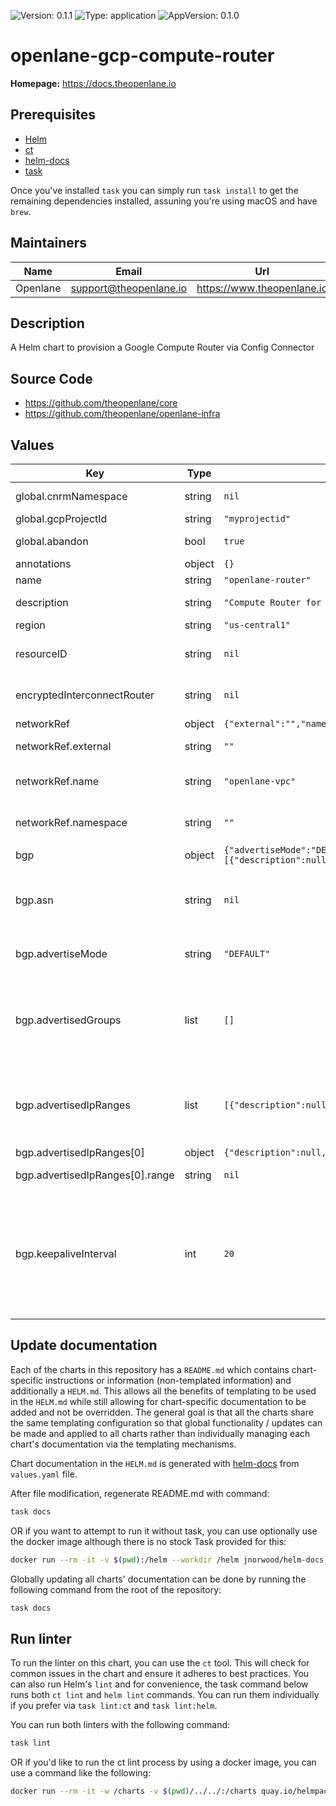 ![Version: 0.1.1](https://img.shields.io/badge/Version-0.1.1-informational?style=flat-square) ![Type: application](https://img.shields.io/badge/Type-application-informational?style=flat-square) ![AppVersion: 0.1.0](https://img.shields.io/badge/AppVersion-0.1.0-informational?style=flat-square)

# openlane-gcp-compute-router

**Homepage:** <https://docs.theopenlane.io>

## Prerequisites

- [Helm](https://helm.sh/docs/intro/install/)
- [ct](https://github.com/helm/chart-testing)
- [helm-docs](https://github.com/norwoodj/helm-docs)
- [task](https://taskfile.dev/)

Once you've installed `task` you can simply run `task install` to get the remaining dependencies installed, assuning you're using macOS and have `brew`.

## Maintainers

| Name | Email | Url |
| ---- | ------ | --- |
| Openlane | <support@theopenlane.io> | <https://www.theopenlane.io> |

## Description

A Helm chart to provision a Google Compute Router via Config Connector

## Source Code

* <https://github.com/theopenlane/core>
* <https://github.com/theopenlane/openlane-infra>

## Values

| Key | Type | Default | Description |
|-----|------|---------|-------------|
| global.cnrmNamespace | string | `nil` | Allows to deploy in another namespace than the release one |
| global.gcpProjectId | string | `"myprojectid"` | Google Project ID |
| global.abandon | bool | `true` | If true, Keep the Compute Router even after the kcc resource deletion. |
| annotations | object | `{}` | Add annotations to the Compute Router. |
| name | string | `"openlane-router"` | Name of the Compute Router. |
| description | string | `"Compute Router for managing BGP routing"` | A text description of the Compute Router. Must be less than or equal to 256 UTF-8 bytes. |
| region | string | `"us-central1"` | Immutable. Region where the router resides. |
| resourceID | string | `nil` | Immutable. Optional. The name of the resource. Used for creation and acquisition. When unset, the value of `metadata.name` is used as the default. |
| encryptedInterconnectRouter | string | `nil` | Immutable. Indicates if a router is dedicated for use with encrypted VLAN attachments (interconnectAttachments). |
| networkRef | object | `{"external":"","name":"openlane-vpc","namespace":""}` | A reference to the network to which this router belongs. |
| networkRef.external | string | `""` | Allowed value: The `selfLink` field of a `ComputeNetwork` resource. |
| networkRef.name | string | `"openlane-vpc"` | Name of the referent. More info: https://kubernetes.io/docs/concepts/overview/working-with-objects/names/#names |
| networkRef.namespace | string | `""` | Namespace of the referent. More info: https://kubernetes.io/docs/concepts/overview/working-with-objects/namespaces/ |
| bgp | object | `{"advertiseMode":"DEFAULT","advertisedGroups":[],"advertisedIpRanges":[{"description":null,"range":null}],"asn":null,"keepaliveInterval":20}` | BGP information specific to this router. |
| bgp.asn | string | `nil` | Local BGP Autonomous System Number (ASN). Must be an RFC6996 private ASN, either 16-bit or 32-bit. The value will be fixed for this router resource. All VPN tunnels that link to this router will have the same local ASN. |
| bgp.advertiseMode | string | `"DEFAULT"` | User-specified flag to indicate which mode to use for advertisement. Default value: "DEFAULT" Possible values: ["DEFAULT", "CUSTOM"]. |
| bgp.advertisedGroups | list | `[]` | User-specified list of prefix groups to advertise in custom mode. This field can only be populated if advertiseMode is CUSTOM and is advertised to all peers of the router. These groups will be advertised in addition to any specified prefixes. Leave this field blank to advertise no custom groups. This enum field has the one valid value: ALL_SUBNETS. |
| bgp.advertisedIpRanges | list | `[{"description":null,"range":null}]` | User-specified list of individual IP ranges to advertise in custom mode. This field can only be populated if advertiseMode is CUSTOM and is advertised to all peers of the router. These IP ranges will be advertised in addition to any specified groups. Leave this field blank to advertise no custom IP ranges. |
| bgp.advertisedIpRanges[0] | object | `{"description":null,"range":null}` | User-specified description for the IP range. |
| bgp.advertisedIpRanges[0].range | string | `nil` | The IP range to advertise. The value must be a CIDR-formatted string. |
| bgp.keepaliveInterval | int | `20` | The interval in seconds between BGP keepalive messages that are sent to the peer. Hold time is three times the interval at which keepalive messages are sent, and the hold time is the maximum number of seconds allowed to elapse between successive keepalive messages that BGP receives from a peer. BGP will use the smaller of either the local hold time value or the peer's hold time value as the hold time for the BGP connection between the two peers. If set, this value must be between 20 and 60. The default is 20. |

## Update documentation

Each of the charts in this repository has a `README.md` which contains chart-specific instructions or information (non-templated information) and additionally a `HELM.md`. This allows all the benefits of templating to be used in the `HELM.md` while still allowing for chart-specific documentation to be added and not be overridden. The general goal is that all the charts share the same templating configuration so that global functionality / updates can be made and applied to all charts rather than individually managing each chart's documentation via the templating mechanisms.

Chart documentation in the `HELM.md` is generated with [helm-docs](https://github.com/norwoodj/helm-docs) from `values.yaml` file.

After file modification, regenerate README.md with command:

```bash
task docs
```

OR if you want to attempt to run it without task, you can use optionally use the docker image although there is no stock Task provided for this:

```bash
docker run --rm -it -v $(pwd):/helm --workdir /helm jnorwood/helm-docs:v1.14.2 helm-docs
```

Globally updating all charts' documentation can be done by running the following command from the root of the repository:

```bash
task docs
```

## Run linter

To run the linter on this chart, you can use the `ct` tool. This will check for common issues in the chart and ensure it adheres to best practices. You can also run Helm's `lint` and for convenience, the task command below runs both `ct lint` and `helm lint` commands. You can run them individually if you prefer via `task lint:ct` and `task lint:helm`.

You can run both linters with the following command:

```bash
task lint
```

OR if you'd like to run the ct lint process by using a docker image, you can use a command like the following:

```bash
docker run --rm -it -w /charts -v $(pwd)/../../:/charts quay.io/helmpack/chart-testing:v3.12.0 ct lint --charts /charts/charts/openlane-gcp-compute-router --config /charts/charts/openlane-gcp-compute-router/ct.yaml
```

